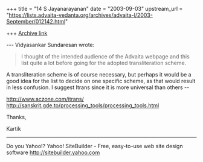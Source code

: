 +++
title = "14 S Jayanarayanan"
date = "2003-09-03"
upstream_url = "https://lists.advaita-vedanta.org/archives/advaita-l/2003-September/012142.html"

+++
[Archive link](https://lists.advaita-vedanta.org/archives/advaita-l/2003-September/012142.html)

--- Vidyasankar Sundaresan <svidyasankar at hotmail.com> wrote:
> 
> I thought of the intended audience of the Advaita webpage and this
> list 
> quite a lot before going for the adopted transliteration scheme. 

A transliteration scheme is of course necessary, but perhaps it would
be a good idea for the list to decide on one specific scheme, as that
would result in less confusion. I suggest Itrans since it is more
universal than others -- 

http://www.aczone.com/itrans/
http://sanskrit.gde.to/processing_tools/processing_tools.html

Thanks,

Kartik

__________________________________
Do you Yahoo!?
Yahoo! SiteBuilder - Free, easy-to-use web site design software
http://sitebuilder.yahoo.com

